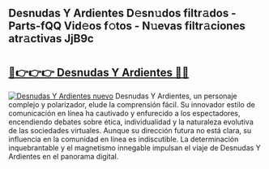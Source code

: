 ## Desnudas Y Ardientes D𝚎sn𝚞dos filtr𝚊dos - Parts-fQQ Vid𝚎os f𝚘tos - N𝚞evas filtr𝚊ciones atr𝚊ctivas JjB9c

# <h2><a href="http://mb0gu8.tromn.icu/?c=Desnudas+Y+Ardientes">🔗👉👉👉 Desnudas Y Ardientes 🔗🔗</a></h2>

[![Desnudas Y Ardientes nuevo](https://i.imgur.com/pEAQMta.gif)](http://mb0gu8.tromn.icu/?c=Desnudas+Y+Ardientes)
Desnudas Y Ardientes, un personaje complejo y polarizador, elude la comprensión fácil. Su innovador estilo de comunicación en línea ha cautivado y enfurecido a los espectadores, encendiendo debates sobre ética, individualidad y la naturaleza evolutiva de las sociedades virtuales. Aunque su dirección futura no está clara, su influencia en la comunidad en línea es indiscutible. La determinación inquebrantable y el magnetismo innegable impulsan el viaje de Desnudas Y Ardientes en el panorama digital.
